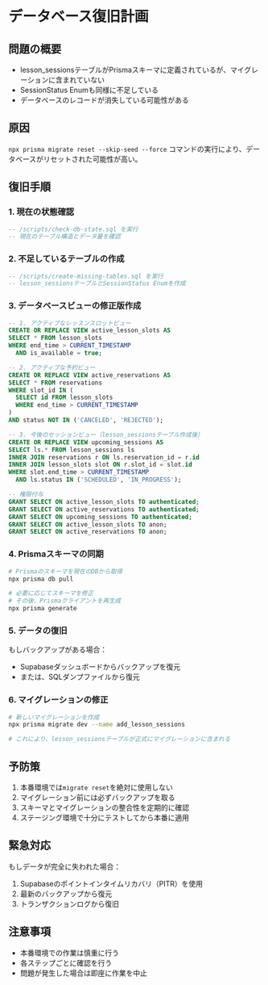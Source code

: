 # データベース復旧計画

## 問題の概要
- lesson_sessionsテーブルがPrismaスキーマに定義されているが、マイグレーションに含まれていない
- SessionStatus Enumも同様に不足している
- データベースのレコードが消失している可能性がある

## 原因
`npx prisma migrate reset --skip-seed --force` コマンドの実行により、データベースがリセットされた可能性が高い。

## 復旧手順

### 1. 現在の状態確認
```sql
-- /scripts/check-db-state.sql を実行
-- 現在のテーブル構造とデータ量を確認
```

### 2. 不足しているテーブルの作成
```sql
-- /scripts/create-missing-tables.sql を実行
-- lesson_sessionsテーブルとSessionStatus Enumを作成
```

### 3. データベースビューの修正版作成
```sql
-- 1. アクティブなレッスンスロットビュー
CREATE OR REPLACE VIEW active_lesson_slots AS
SELECT * FROM lesson_slots
WHERE end_time > CURRENT_TIMESTAMP
  AND is_available = true;

-- 2. アクティブな予約ビュー
CREATE OR REPLACE VIEW active_reservations AS
SELECT * FROM reservations
WHERE slot_id IN (
  SELECT id FROM lesson_slots
  WHERE end_time > CURRENT_TIMESTAMP
)
AND status NOT IN ('CANCELED', 'REJECTED');

-- 3. 今後のセッションビュー（lesson_sessionsテーブル作成後）
CREATE OR REPLACE VIEW upcoming_sessions AS
SELECT ls.* FROM lesson_sessions ls
INNER JOIN reservations r ON ls.reservation_id = r.id
INNER JOIN lesson_slots slot ON r.slot_id = slot.id
WHERE slot.end_time > CURRENT_TIMESTAMP
  AND ls.status IN ('SCHEDULED', 'IN_PROGRESS');

-- 権限付与
GRANT SELECT ON active_lesson_slots TO authenticated;
GRANT SELECT ON active_reservations TO authenticated;
GRANT SELECT ON upcoming_sessions TO authenticated;
GRANT SELECT ON active_lesson_slots TO anon;
GRANT SELECT ON active_reservations TO anon;
```

### 4. Prismaスキーマの同期
```bash
# Prismaのスキーマを現在のDBから取得
npx prisma db pull

# 必要に応じてスキーマを修正
# その後、Prismaクライアントを再生成
npx prisma generate
```

### 5. データの復旧
もしバックアップがある場合：
- Supabaseダッシュボードからバックアップを復元
- または、SQLダンプファイルから復元

### 6. マイグレーションの修正
```bash
# 新しいマイグレーションを作成
npx prisma migrate dev --name add_lesson_sessions

# これにより、lesson_sessionsテーブルが正式にマイグレーションに含まれる
```

## 予防策
1. 本番環境では`migrate reset`を絶対に使用しない
2. マイグレーション前には必ずバックアップを取る
3. スキーマとマイグレーションの整合性を定期的に確認
4. ステージング環境で十分にテストしてから本番に適用

## 緊急対応
もしデータが完全に失われた場合：
1. Supabaseのポイントインタイムリカバリ（PITR）を使用
2. 最新のバックアップから復元
3. トランザクションログから復旧

## 注意事項
- 本番環境での作業は慎重に行う
- 各ステップごとに確認を行う
- 問題が発生した場合は即座に作業を中止